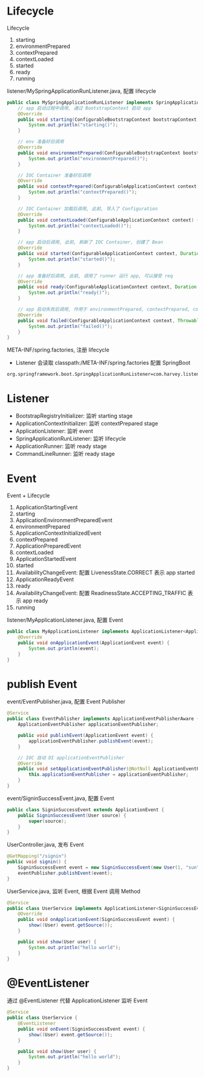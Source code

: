 # Lifecycle

Lifecycle

1. starting
2. environmentPrepared
3. contextPrepared
4. contextLoaded
5. started
6. ready
7. running

listener/MySpringApplicationRunListener.java, 配置 lifecycle

```java
public class MySpringApplicationRunListener implements SpringApplicationRunListener {
    // app 启动过程中调用, 通过 BootstrapContext 启动 app
    @Override
    public void starting(ConfigurableBootstrapContext bootstrapContext) {
        System.out.println("starting()");
    }

    // env 准备好后调用
    @Override
    public void environmentPrepared(ConfigurableBootstrapContext bootstrapContext, ConfigurableEnvironment environment) {
        System.out.println("environmentPrepared()");
    }

    // IOC Container 准备好后调用
    @Override
    public void contextPrepared(ConfigurableApplicationContext context) {
        System.out.println("contextPrepared()");
    }

    // IOC Container 加载后调用, 此前, 导入了 Configuration
    @Override
    public void contextLoaded(ConfigurableApplicationContext context) {
        System.out.println("contextLoaded()");
    }

    // app 启动后调用, 此前, 刷新了 IOC Container, 创建了 Bean
    @Override
    public void started(ConfigurableApplicationContext context, Duration timeTaken) {
        System.out.println("started()");
    }

    // app 准备好后调用, 此前, 调用了 runner 运行 app, 可以接受 req
    @Override
    public void ready(ConfigurableApplicationContext context, Duration timeTaken) {
        System.out.println("ready()");
    }

    // app 启动失败后调用, 作用于 environmentPrepared, contextPrepared, contextLoaded, started, ready, running
    @Override
    public void failed(ConfigurableApplicationContext context, Throwable exception) {
        System.out.println("failed()");
    }
}
```

META-INF/spring.factories, 注册 lifecycle

- Listener 会读取 classpath:/META-INF/spring.factories 配置 SpringBoot

```properties
org.springframework.boot.SpringApplicationRunListener=com.harvey.listener.MyApplicationListener
```

# Listener

- BootstrapRegistryInitializer: 监听 starting stage
- ApplicationContextInitializer: 监听 contextPrepared stage
- ApplicationListener: 监听 event
- SpringApplicationRunListener: 监听 lifecycle
- ApplicationRunner: 监听 ready stage
- CommandLineRunner: 监听 ready stage

# Event

Event + Lifecycle

1. ApplicationStartingEvent
2. starting
3. ApplicationEnvironmentPreparedEvent
4. environmentPrepared
5. ApplicationContextInitializedEvent
6. contextPrepared
7. ApplicationPreparedEvent
8. contextLoaded
9. ApplicationStartedEvent
10. started
11. AvailabilityChangeEvent: 配置 LivenessState.CORRECT 表示 app started
12. ApplicationReadyEvent
13. ready
14. AvailabilityChangeEvent: 配置 ReadinessState.ACCEPTING_TRAFFIC 表示 app ready
16. running

listener/MyApplicationListener.java, 配置 Event

```java
public class MyApplicationListener implements ApplicationListener<ApplicationEvent> {
    @Override
    public void onApplicationEvent(ApplicationEvent event) {
        System.out.println(event);
    }
}
```

# publish Event

event/EventPublisher.java, 配置 Event Publisher

```java
@Service
public class EventPublisher implements ApplicationEventPublisherAware {
    ApplicationEventPublisher applicationEventPublisher;

    public void publishEvent(ApplicationEvent event) {
        applicationEventPublisher.publishEvent(event);
    }

    // IOC 自动 DI applicationEventPublisher
    @Override
    public void setApplicationEventPublisher(@NotNull ApplicationEventPublisher applicationEventPublisher) {
        this.applicationEventPublisher = applicationEventPublisher;
    }
}
```

event/SigninSuccessEvent.java, 配置 Event

```java
public class SigninSuccessEvent extends ApplicationEvent {
    public SigninSuccessEvent(User source) {
        super(source);
    }
}
```

UserController.java, 发布 Event

```java
@GetMapping("/signin")
public void signin() {
    SigninSuccessEvent event = new SigninSuccessEvent(new User(1, "sun", 18, "F"));
    eventPublisher.publishEvent(event);
}
```

UserService.java, 监听 Event, 根据 Event 调用 Method

```java
@Service
public class UserService implements ApplicationListener<SigninSuccessEvent> {
    @Override
    public void onApplicationEvent(SigninSuccessEvent event) {
        show((User) event.getSource());
    }

    public void show(User user) {
        System.out.println("hello world");
    }
}
```

# @EventListener

通过 @EventListener 代替 ApplicationListener 监听 Event

```java
@Service
public class UserService {
    @EventListener
    public void onEvent(SigninSuccessEvent event) {
        show((User) event.getSource());
    }

    public void show(User user) {
        System.out.println("hello world");
    }
}
```